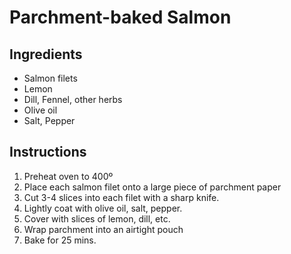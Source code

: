 # Parchment-baked Salmon

## Ingredients

- Salmon filets
- Lemon
- Dill, Fennel, other herbs
- Olive oil
- Salt, Pepper

## Instructions

1. Preheat oven to 400º
1. Place each salmon filet onto a large piece of parchment paper
1. Cut 3-4 slices into each filet with a sharp knife. 
1. Lightly coat with olive oil, salt, pepper.
1. Cover with slices of lemon, dill, etc.
1. Wrap parchment into an airtight pouch
1. Bake for 25 mins.
